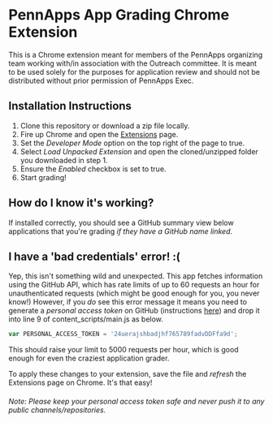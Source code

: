 # PennApps App Grading Chrome Extension
This is a Chrome extension meant for members of the PennApps organizing team
working with/in association with the Outreach committee. It is meant to be used
solely for the purposes for application review and should not be distributed
without prior permission of PennApps Exec.

## Installation Instructions

1. Clone this repository or download a zip file locally.
2. Fire up Chrome and open the [Extensions](chrome://extensions/) page.
3. Set the _Developer Mode_ option on the top right of the page to true.
4. Select _Load Unpacked Extension_ and open the cloned/unzipped folder you downloaded in step 1.
5. Ensure the _Enabled_ checkbox is set to true.
5. Start grading!

## How do I know it's working?
If installed correctly, you should see a GitHub summary view below applications
that you're grading _if they have a GitHub name linked_.


## I have a 'bad credentials' error! :(

Yep, this isn't something wild and unexpected. This app fetches information using the GitHub API, which has rate limits of up to 60 requests an hour for unauthenticated requests (which might be good enough for you, you never know!) However, if you *do* see this error message it means you need to generate a _personal access token_ on GitHub (instructions [here](https://github.com/settings/tokens)) and drop it into line 9 of content_scripts/main.js as below.

```javascript
var PERSONAL_ACCESS_TOKEN = '24uerajshbadjhf765789fadvDDFfa9d';
```

This should raise your limit to 5000 requests per hour, which is good enough for even the craziest application grader.

To apply these changes to your extension, save the file and _refresh_ the
Extensions page on Chrome. It's that easy!

###### _Note:_ Please keep your personal access token safe and *never* push it to any public channels/repositories.
